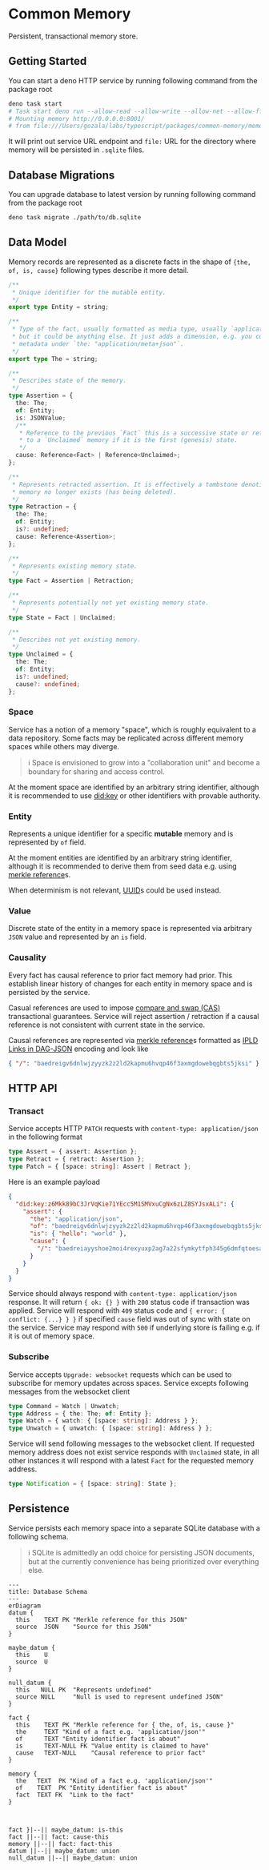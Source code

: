 # Common Memory

Persistent, transactional memory store.

## Getting Started

You can start a deno HTTP service by running following command from the package
root

```sh
deno task start
# Task start deno run --allow-read --allow-write --allow-net --allow-ffi --allow-env deno.ts
# Mounting memory http://0.0.0.0:8001/
# from file:///Users/gozala/labs/typescript/packages/common-memory/memory/
```

It will print out service URL endpoint and `file:` URL for the directory where
memory will be persisted in `.sqlite` files.

## Database Migrations

You can upgrade database to latest version by running following command from the package root

```sh
deno task migrate ./path/to/db.sqlite
```

## Data Model

Memory records are represented as a discrete facts in the shape of
`{the, of, is, cause}` following types describe it more detail.

```ts
/**
 * Unique identifier for the mutable entity.
 */
export type Entity = string;

/**
 * Type of the fact, usually formatted as media type, usually `application/json`,
 * but it could be anything else. It just adds a dimension, e.g. you could store
 * metadata under `the: "application/meta+json"`.
 */
export type The = string;

/**
 * Describes state of the memory.
 */
type Assertion = {
  the: The;
  of: Entity;
  is: JSONValue;
  /**
   * Reference to the previous `Fact` this is a successive state or reference
   * to a `Unclaimed` memory if it is the first (genesis) state.
   */
  cause: Reference<Fact> | Reference<Unclaimed>;
};

/**
 * Represents retracted assertion. It is effectively a tombstone denoting that
 * memory no longer exists (has being deleted).
 */
type Retraction = {
  the: The;
  of: Entity;
  is?: undefined;
  cause: Reference<Assertion>;
};

/**
 * Represents existing memory state.
 */
type Fact = Assertion | Retraction;

/**
 * Represents potentially not yet existing memory state.
 */
type State = Fact | Unclaimed;

/**
 * Describes not yet existing memory.
 */
type Unclaimed = {
  the: The;
  of: Entity;
  is?: undefined;
  cause?: undefined;
};
```

### Space

Service has a notion of a memory "space", which is roughly equivalent to a data
repository. Some facts may be replicated across different memory spaces while
others may diverge.

> ℹ️ Space is envisioned to grow into a "collaboration unit" and become a
> boundary for sharing and access control.

At the moment space are identified by an arbitrary string identifier, although
it is recommended to use [did:key] or other identifiers with provable authority.

### Entity

Represents a unique identifier for a specific **mutable** memory and is
represented by `of` field.

At the moment entities are identified by an arbitrary string identifier,
although it is recommended to derive them from seed data e.g. using
[merkle reference]s.

When determinism is not relevant, [UUID]s could be used instead.

### Value

Discrete state of the entity in a memory space is represented via arbitrary
`JSON` value and represented by an `is` field.

### Causality

Every fact has causal reference to prior fact memory had prior. This establish
linear history of changes for each entity in memory space and is persisted by
the service.

Casual references are used to impose [compare and swap (CAS)][CAS] transactional
guarantees. Service will reject assertion / retraction if a causal reference is
not consistent with current state in the service.

Causal references are represented via [merkle reference]s formatted as
[IPLD Links in DAG-JSON] encoding and look like

```json
{ "/": "baedreigv6dnlwjzyyzk2z2ld2kapmu6hvqp46f3axmgdowebqgbts5jksi" }
```

## HTTP API

### Transact

Service accepts HTTP `PATCH` requests with `content-type: application/json` in
the following format

```ts
type Assert = { assert: Assertion };
type Retract = { retract: Assertion };
type Patch = { [space: string]: Assert | Retract };
```

Here is an example payload

```json
{
  "did:key:z6Mkk89bC3JrVqKie71YEcc5M1SMVxuCgNx6zLZ8SYJsxALi": {
    "assert": {
      "the": "application/json",
      "of": "baedreigv6dnlwjzyyzk2z2ld2kapmu6hvqp46f3axmgdowebqgbts5jksi",
      "is": { "hello": "world" },
      "cause": {
        "/": "baedreiayyshoe2moi4rexyuxp2ag7a22sfymkytfph345g6dmfqtoesabm"
      }
    }
  }
}
```

Service should always respond with `content-type: application/json` response. It
will return `{ ok: {} }` with `200` status code if transaction was applied.
Service will respond with `409` status code and `{ error: { conflict: {...} } }`
if specified `cause` field was out of sync with state on the service. Service
may respond with `500` if underlying store is failing e.g. if it is out of
memory space.

### Subscribe

Service accepts `Upgrade: websocket` requests which can be used to subscribe for
memory updates across spaces. Service excepts following messages from the
websocket client

```ts
type Command = Watch | Unwatch;
type Address = { the: The; of: Entity };
type Watch = { watch: { [space: string]: Address } };
type Unwatch = { unwatch: { [space: string]: Address } };
```

Service will send following messages to the websocket client. If requested
memory address does not exist service responds with `Unclaimed` state, in all
other instances it will respond with a latest `Fact` for the requested memory
address.

```ts
type Notification = { [space: string]: State };
```

[did:key]: https://w3c-ccg.github.io/did-method-key/
[merkle reference]: https://github.com/Gozala/merkle-reference/blob/main/docs/spec.md
[UUID]: https://en.wikipedia.org/wiki/Universally_unique_identifier
[CAS]: https://en.wikipedia.org/wiki/Compare-and-swap
[IPLD Links in DAG-JSON]: https://ipld.io/specs/codecs/dag-json/spec/#links

## Persistence

Service persists each memory space into a separate SQLite database with a
following schema.

> ℹ️ SQLite is admittedly an odd choice for persisting JSON documents, but at
> the currently convenience has being prioritized over everything else.

```mermaid
---
title: Database Schema
---
erDiagram
datum {
  this    TEXT PK "Merkle reference for this JSON"
  source  JSON    "Source for this JSON"
}

maybe_datum {
  this    U
  source  U
}

null_datum {
  this   NULL PK  "Represents undefined"
  source NULL     "Null is used to represent undefined JSON"
}

fact {
  this    TEXT PK "Merkle reference for { the, of, is, cause }"
  the     TEXT "Kind of a fact e.g. 'application/json'"
  of      TEXT "Entity identifier fact is about"
  is      TEXT-NULL FK "Value entity is claimed to have"
  cause   TEXT-NULL    "Causal reference to prior fact"
}

memory {
  the   TEXT  PK "Kind of a fact e.g. 'application/json'"
  of    TEXT  PK "Entity identifier fact is about"
  fact  TEXT FK  "Link to the fact"
}



fact }|--|| maybe_datum: is-this
fact ||--|| fact: cause-this
memory ||--|| fact: fact-this
datum ||--|| maybe_datum: union
null_datum ||--|| maybe_datum: union
```
